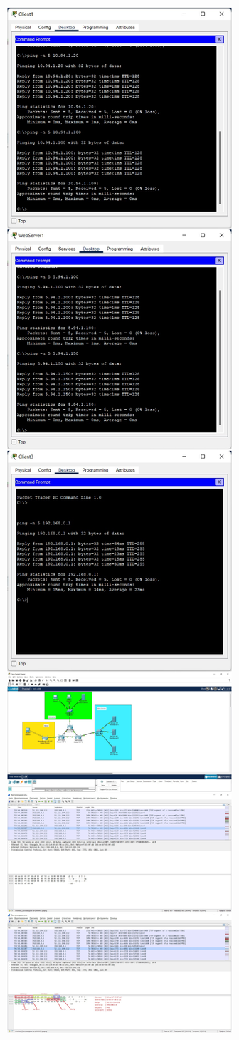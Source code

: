 ![](https://raw.githubusercontent.com/ViktorMarhitich/DevOps_online_Dnipro_2021Q4/main/m3/task_3.1/images/ping1.jpg)
![](https://raw.githubusercontent.com/ViktorMarhitich/DevOps_online_Dnipro_2021Q4/main/m3/task_3.1/images/pingdatacenter.jpg)
![](https://raw.githubusercontent.com/ViktorMarhitich/DevOps_online_Dnipro_2021Q4/main/m3/task_3.1/images/pinghome.jpg)
![](https://raw.githubusercontent.com/ViktorMarhitich/DevOps_online_Dnipro_2021Q4/main/m3/task_3.1/images/network.jpg)
![](https://raw.githubusercontent.com/ViktorMarhitich/DevOps_online_Dnipro_2021Q4/main/m3/task_3.1/images/tcppacket.jpg)
![](https://raw.githubusercontent.com/ViktorMarhitich/DevOps_online_Dnipro_2021Q4/main/m3/task_3.1/images/tcpanalys.jpg)



